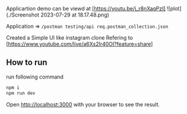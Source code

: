 
Applicartion demo can be viewd at [https://youtu.be/j_r8nXaqPzI]
![plot](./Screenshot 2023-07-29 at 18.17.48.png)


Application  => ```/postman testing/api req.postman_collection.json```


Created a Simple UI like instagram clone Refering to [https://www.youtube.com/live/a6Xs2Ir40OI?feature=share]



## How to run


run following command
```bash
npm i 
npm run dev
```

Open [http://localhost:3000](http://localhost:3000) with your browser to see the result.


